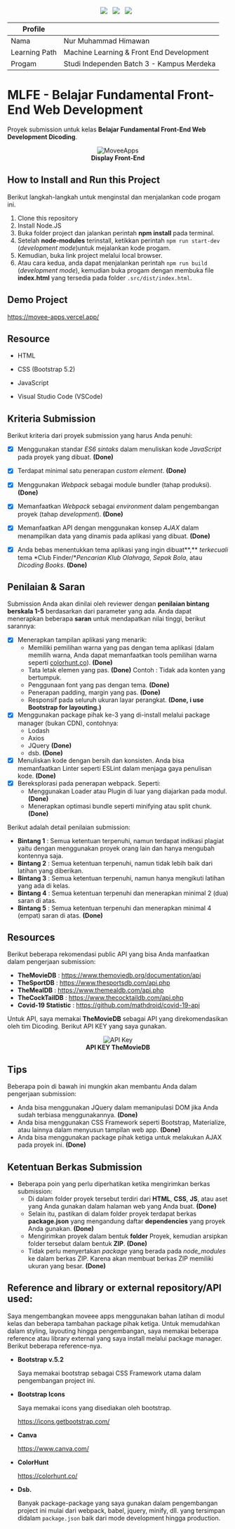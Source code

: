 <p align='center'>
  <a href="https://nodejs.org/en/">
    <img src="https://img.shields.io/badge/Node.js-43853D?style=for-the-badge&logo=node.js&logoColor=white"/></a>&nbsp;&nbsp;
  <a href="https://getbootstrap.com/">
    <img src="https://img.shields.io/badge/Bootstrap-563D7C?style=for-the-badge&logo=bootstrap&logoColor=white"/></a>&nbsp;&nbsp;
  <a href="https://www.javascript.com/">
    <img src="https://img.shields.io/badge/JavaScript-F7DF1E?style=for-the-badge&logo=javascript&logoColor=black"/></a>&nbsp;&nbsp;
</p>


<div align="center">

| Profile       |                                           |
| ------------- | ----------------------------------------- |
| Nama          | Nur Muhammad Himawan                      |
| Learning Path | Machine Learning & Front End Development  |
| Progam        | Studi Independen Batch 3 - Kampus Merdeka |

</div>

# MLFE - Belajar Fundamental Front-End Web Development

Proyek submission untuk kelas **Belajar Fundamental Front-End Web Development Dicoding**.

<div align="center">
<figure>
    <img src ="https://github.com/nurmuhimawann/MoveeApps/blob/main/src/assets/moveee.png?raw=true" alt="MoveeApps">
    <figcaption align="center"><b>Display Front-End</b></figcaption>
</figure>
</div>

## How to Install and Run this Project

Berikut langkah-langkah untuk menginstal dan menjalankan code progam ini.

1. Clone this repository
2. Install Node.JS
3. Buka folder project dan jalankan perintah **npm install** pada terminal.
4. Setelah **node-modules** terinstall, ketikkan perintah `npm run start-dev` (*development mode*)untuk mejalankan kode progam.
5. Kemudian, buka link project melalui local browser.
6. Atau cara kedua, anda dapat menjalankan perintah `npm run build` (*development mode*), kemudian buka progam dengan membuka file **index.html** yang tersedia pada folder `.src/dist/index.html`.


## Demo Project

https://movee-apps.vercel.app/


## Resource

- HTML

- CSS (Bootstrap 5.2)

- JavaScript

- Visual Studio Code (VSCode)

  

## Kriteria Submission

Berikut kriteria dari proyek submission yang harus Anda penuhi:

- [x] Menggunakan standar *ES6 sintaks* dalam menuliskan kode *JavaScript* pada proyek yang dibuat. **(Done)**

- [x] Terdapat minimal satu penerapan *custom element*. **(Done)**

- [x] Menggunakan *Webpack* sebagai module bundler (tahap produksi). **(Done)**

- [x] Memanfaatkan *Webpack* sebagai *environment* dalam pengembangan proyek (tahap *development*). **(Done)**

- [x] Memanfaatkan API dengan menggunakan konsep *AJAX* dalam menampilkan data yang dinamis pada aplikasi yang dibuat. **(Done)**

- [x] Anda bebas menentukkan tema aplikasi yang ingin dibuat**,** *terkecuali* tema *Club Finder/**Pencarian Klub Olahraga*, *Sepak Bola*, atau *Dicoding Books*. **(Done)**

  

## Penilaian & Saran

Submission Anda akan dinilai oleh reviewer dengan **penilaian bintang berskala 1-5** berdasarkan dari parameter yang ada. Anda dapat menerapkan beberapa **saran** untuk mendapatkan nilai tinggi, berikut sarannya:

- [x] Menerapkan tampilan aplikasi yang menarik: 
  - Memiliki pemilihan warna yang pas dengan tema aplikasi (dalam memilih warna, Anda dapat memanfaatkan tools pemilihan warna seperti [colorhunt.co](http://colorhunt.co/)). **(Done)**
  - Tata letak elemen yang pas. **(Done)**
    Contoh : Tidak ada konten yang bertumpuk.
  - Penggunaan font yang pas dengan tema. **(Done)**
  - Penerapan padding, margin yang pas. **(Done)**
  - Responsif pada seluruh ukuran layar perangkat. **(Done, i use Bootstrap for layouting.)**
- [x] Menggunakan package pihak ke-3 yang di-install melalui package manager (bukan CDN), contohnya:
  - Lodash
  - Axios
  - JQuery **(Done)**
  - dsb. **(Done)**
- [x] Menuliskan kode dengan bersih dan konsisten. Anda bisa memanfaatkan Linter seperti ESLint dalam menjaga gaya penulisan kode. **(Done)**
- [x] Bereksplorasi pada penerapan webpack. Seperti: 
  - Menggunakan Loader atau Plugin di luar yang diajarkan pada modul. **(Done)**
  - Menerapkan optimasi bundle seperti minifying atau split chunk. **(Done)**

Berikut adalah detail penilaian submission:

- **Bintang 1** : Semua ketentuan terpenuhi, namun terdapat indikasi plagiat yaitu dengan menggunakan proyek orang lain dan hanya mengubah kontennya saja.
- **Bintang 2** : Semua ketentuan terpenuhi, namun tidak lebih baik dari latihan yang diberikan.
- **Bintang 3** : Semua ketentuan terpenuhi, namun hanya mengikuti latihan yang ada di kelas.
- **Bintang 4** : Semua ketentuan terpenuhi dan menerapkan minimal 2 (dua) saran di atas.
- **Bintang 5** : Semua ketentuan terpenuhi dan menerapkan minimal 4 (empat) saran di atas. **(Done)**



## Resources

Berikut beberapa rekomendasi public API yang bisa Anda manfaatkan dalam pengerjaan submission:

- **TheMovieDB** : https://www.themoviedb.org/documentation/api
- **TheSportDB** : https://www.thesportsdb.com/api.php
- **TheMealDB** : https://www.themealdb.com/api.php
- **TheCockTailDB** : https://www.thecocktaildb.com/api.php
- **Covid-19 Statistic** : https://github.com/mathdroid/covid-19-api

Untuk API, saya memakai **TheMovieDB** sebagai API yang direkomendasikan oleh tim Dicoding. Berikut API KEY yang saya gunakan. 

<div align="center">
<figure>
    <img src ="https://github.com/nurmuhimawann/MoveeApps/blob/main/src/assets/api-key.png?raw=true" alt="API Key">
    <figcaption align="center"><b>API KEY TheMovieDB</b></figcaption>
</figure>
</div>



## Tips

Beberapa poin di bawah ini mungkin akan membantu Anda dalam pengerjaan submission:

- Anda bisa menggunakan JQuery dalam memanipulasi DOM jika Anda sudah terbiasa menggunakannya. **(Done)**
- Anda bisa menggunakan CSS Framework seperti Bootstrap, Materialize, atau lainnya dalam menyusun tampilan web app. **(Done)**
- Anda bisa menggunakan package pihak ketiga untuk melakukan AJAX pada proyek ini. **(Done)**



## Ketentuan Berkas Submission

- Beberapa poin yang perlu diperhatikan ketika mengirimkan berkas submission:
  - Di dalam folder proyek tersebut terdiri dari **HTML**, **CSS**, **JS**, atau aset yang Anda gunakan dalam halaman web yang Anda buat. **(Done)**
  - Selain itu, pastikan di dalam folder proyek terdapat berkas **package.json** yang mengandung daftar **dependencies** yang proyek Anda gunakan. **(Done)**
  - Mengirimkan proyek dalam bentuk **folder** Proyek, kemudian arsipkan folder tersebut dalam bentuk **ZIP**. **(Done)**
  - Tidak perlu menyertakan *package* yang berada pada *node_modules* ke dalam berkas ZIP. Karena akan membuat berkas ZIP memiliki ukuran yang besar. **(Done)**



## Reference and library or external repository/API used:

Saya mengembangkan moveee apps menggunakan bahan latihan di modul kelas dan beberapa tambahan package pihak ketiga. Untuk memudahkan dalam styling, layouting hingga pengembangan, saya memakai beberapa reference atau library external yang saya install melalui package manager. Berikut beberapa reference-nya.

- **Bootstrap v.5.2**

  Saya memakai bootstrap sebagai CSS Framework utama dalam pengembangan project ini.

- **Bootstrap Icons**

  Saya memakai icons yang disediakan oleh bootstrap.

  https://icons.getbootstrap.com/

- **Canva**

  https://www.canva.com/
  
- **ColorHunt**

  https://colorhunt.co/
  
- **Dsb.**

  Banyak package-package yang saya gunakan dalam pengembangan project ini mulai dari webpack, babel, jquery, minify, dll. yang tersimpan didalam `package.json` baik dari mode development hingga production.
